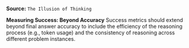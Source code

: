 **Source:** `The Illusion of Thinking`

**Measuring Success: Beyond Accuracy**
Success metrics should extend beyond final answer accuracy to include the efficiency of the reasoning process (e.g., token usage) and the consistency of reasoning across different problem instances.
